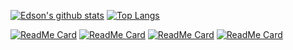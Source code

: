 [![Edson's github stats](https://github-readme-stats.vercel.app/api?username=edsonluiz&theme=algolia&show_icons=true)](https://github.com/edsonluiz/github-readme-stats)
[![Top Langs](https://github-readme-stats.vercel.app/api/top-langs/?username=edsonluiz&hide=tsql&theme=algolia&show_icons=true)](https://github.com/anuraghazra/github-readme-stats)


[![ReadMe Card](https://github-readme-stats.vercel.app/api/pin/?username=edsonluiz&repo=tdd-cleancode-node&theme=algolia&show_icons=true)](https://github.com/EdsonLuiz/tdd-cleancode-node)
[![ReadMe Card](https://github-readme-stats.vercel.app/api/pin/?username=edsonluiz&repo=tdd-cleancode-react&theme=algolia&show_icons=true)](https://github.com/EdsonLuiz/tdd-cleancode-react)
[![ReadMe Card](https://github-readme-stats.vercel.app/api/pin/?username=edsonluiz&repo=pomoadoro&theme=algolia&show_icons=true)](https://github.com/EdsonLuiz/pomoadoro)
[![ReadMe Card](https://github-readme-stats.vercel.app/api/pin/?username=edsonluiz&repo=minhas-compras&theme=algolia&show_icons=true)](https://github.com/EdsonLuiz/minhas-compras)
